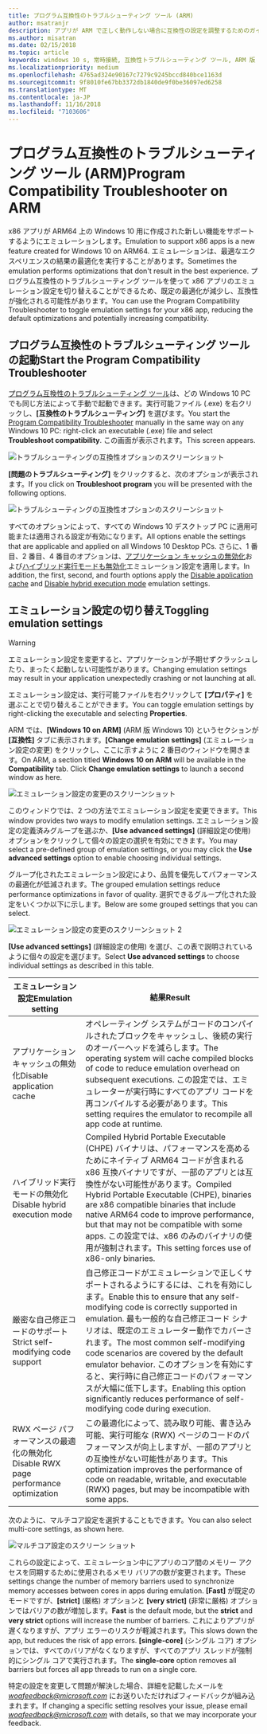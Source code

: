```yaml
---
title: プログラム互換性のトラブルシューティング ツール (ARM)
author: msatranjr
description: アプリが ARM で正しく動作しない場合に互換性の設定を調整するためのガイダンス
ms.author: misatran
ms.date: 02/15/2018
ms.topic: article
keywords: windows 10 s, 常時接続, 互換性トラブルシューティング ツール, ARM 版 Windows
ms.localizationpriority: medium
ms.openlocfilehash: 4765ad324e90167c7279c9245bccd840bce1163d
ms.sourcegitcommit: 9f8010fe67bb3372db1840de9f0be36097ed6258
ms.translationtype: MT
ms.contentlocale: ja-JP
ms.lasthandoff: 11/16/2018
ms.locfileid: "7103606"
---
```

# <a name="program-compatibility-troubleshooter-on-arm"></a><span data-ttu-id="af00e-104">プログラム互換性のトラブルシューティング ツール (ARM)</span><span class="sxs-lookup"><span data-stu-id="af00e-104">Program Compatibility Troubleshooter on ARM</span></span>
<span data-ttu-id="af00e-105">x86 アプリが ARM64 上の Windows 10 用に作成された新しい機能をサポートするようにエミュレーションします。</span><span class="sxs-lookup"><span data-stu-id="af00e-105">Emulation to support x86 apps is a new feature created for Windows 10 on ARM64.</span></span> <span data-ttu-id="af00e-106">エミュレーションは、最適なエクスペリエンスの結果の最適化を実行することがあります。</span><span class="sxs-lookup"><span data-stu-id="af00e-106">Sometimes the emulation performs optimizations that don't result in the best experience.</span></span> <span data-ttu-id="af00e-107">プログラム互換性のトラブルシューティング ツールを使って x86 アプリのエミュレーション設定を切り替えることができるため、既定の最適化が減少し、互換性が強化される可能性があります。</span><span class="sxs-lookup"><span data-stu-id="af00e-107">You can use the Program Compatibility Troubleshooter to toggle emulation settings for your x86 app, reducing the default optimizations and potentially increasing compatibility.</span></span>

## <a name="start-the-program-compatibility-troubleshooter"></a><span data-ttu-id="af00e-108">プログラム互換性のトラブルシューティング ツールの起動</span><span class="sxs-lookup"><span data-stu-id="af00e-108">Start the Program Compatibility Troubleshooter</span></span>
<span data-ttu-id="af00e-109">[プログラム互換性のトラブルシューティング ツール](https://support.microsoft.com/en-us/help/15078/windows-make-older-programs-compatible)は、どの Windows 10 PC でも同じ方法によって手動で起動できます。実行可能ファイル (.exe) を右クリックし、**[互換性のトラブルシューティング]** を選びます。</span><span class="sxs-lookup"><span data-stu-id="af00e-109">You start the [Program Compatibility Troubleshooter](https://support.microsoft.com/en-us/help/15078/windows-make-older-programs-compatible) manually in the same way on any Windows 10 PC: right-click an executable (.exe) file and select **Troubleshoot compatibility**.</span></span> <span data-ttu-id="af00e-110">この画面が表示されます。</span><span class="sxs-lookup"><span data-stu-id="af00e-110">This screen appears.</span></span>

![トラブルシューティングの互換性オプションのスクリーンショット](images/arm/Capture4.png)

<span data-ttu-id="af00e-112">**[問題のトラブルシューティング]** をクリックすると、次のオプションが表示されます。</span><span class="sxs-lookup"><span data-stu-id="af00e-112">If you click on **Troubleshoot program** you will be presented with the following options.</span></span>

![トラブルシューティングの互換性オプションのスクリーンショット](images/arm/Capture5.png)

<span data-ttu-id="af00e-114">すべてのオプションによって、すべての Windows 10 デスクトップ PC に適用可能または適用される設定が有効になります。</span><span class="sxs-lookup"><span data-stu-id="af00e-114">All options enable the settings that are applicable and applied on all Windows 10 Desktop PCs.</span></span> <span data-ttu-id="af00e-115">さらに、1 番目、2 番目、4 番目のオプションは、[アプリケーション キャッシュの無効化](#disable-app-cache)および[ハイブリッド実行モードも無効化](#disable-hybrid-exec-mode)エミュレーション設定を適用します。</span><span class="sxs-lookup"><span data-stu-id="af00e-115">In addition, the first, second, and fourth options apply the [Disable application cache](#disable-app-cache) and [Disable hybrid execution mode](#disable-hybrid-exec-mode) emulation settings.</span></span>

## <a name="toggling-emulation-settings"></a><span data-ttu-id="af00e-116">エミュレーション設定の切り替え</span><span class="sxs-lookup"><span data-stu-id="af00e-116">Toggling emulation settings</span></span>
> [!WARNING]
> <span data-ttu-id="af00e-117">エミュレーション設定を変更すると、アプリケーションが予期せずクラッシュしたり、まったく起動しない可能性があります。</span><span class="sxs-lookup"><span data-stu-id="af00e-117">Changing emulation settings may result in your application unexpectedly crashing or not launching at all.</span></span>

<span data-ttu-id="af00e-118">エミュレーション設定は、実行可能ファイルを右クリックして **[プロパティ]** を選ぶことで切り替えることができます。</span><span class="sxs-lookup"><span data-stu-id="af00e-118">You can toggle emulation settings by right-clicking the executable and selecting **Properties**.</span></span>

<span data-ttu-id="af00e-119">ARM では、**[Windows 10 on ARM]** (ARM 版 Windows 10) というセクションが **[互換性]** タブに表示されます。**[Change emulation settings]** (エミュレーション設定の変更) をクリックし、ここに示すように 2 番目のウィンドウを開きます。</span><span class="sxs-lookup"><span data-stu-id="af00e-119">On ARM, a section titled **Windows 10 on ARM** will be available in the **Compatibility** tab. Click **Change emulation settings** to launch a second window as here.</span></span>

![エミュレーション設定の変更のスクリーンショット](images/arm/Capture.png)

<span data-ttu-id="af00e-121">このウィンドウでは、2 つの方法でエミュレーション設定を変更できます。</span><span class="sxs-lookup"><span data-stu-id="af00e-121">This window provides two ways to modify emulation settings.</span></span> <span data-ttu-id="af00e-122">エミュレーション設定の定義済みグループを選ぶか、**[Use advanced settings]** (詳細設定の使用) オプションをクリックして個々の設定の選択を有効にできます。</span><span class="sxs-lookup"><span data-stu-id="af00e-122">You may select a pre-defined group of emulation settings, or you may click the **Use advanced settings** option to enable choosing individual settings.</span></span>

<span data-ttu-id="af00e-123">グループ化されたエミュレーション設定により、品質を優先してパフォーマンスの最適化が低減されます。</span><span class="sxs-lookup"><span data-stu-id="af00e-123">The grouped emulation settings reduce performance optimizations in favor of quality.</span></span> <span data-ttu-id="af00e-124">選択できるグループ化された設定をいくつか以下に示します。</span><span class="sxs-lookup"><span data-stu-id="af00e-124">Below are some grouped settings that you can select.</span></span>

![エミュレーション設定の変更のスクリーンショット 2](images/arm/Capture2.png)

<span data-ttu-id="af00e-126">**[Use advanced settings]** (詳細設定の使用) を選び、この表で説明されているように個々の設定を選びます。</span><span class="sxs-lookup"><span data-stu-id="af00e-126">Select **Use advanced settings** to choose individual settings as described in this table.</span></span>

| <span data-ttu-id="af00e-127">エミュレーション設定</span><span class="sxs-lookup"><span data-stu-id="af00e-127">Emulation setting</span></span> | <span data-ttu-id="af00e-128">結果</span><span class="sxs-lookup"><span data-stu-id="af00e-128">Result</span></span> |
| ----------------- | ----------- |
| <p id="disable-app-cache"><span data-ttu-id="af00e-129">アプリケーション キャッシュの無効化</span><span class="sxs-lookup"><span data-stu-id="af00e-129">Disable application cache</span></span></p> | <span data-ttu-id="af00e-130">オペレーティング システムがコードのコンパイルされたブロックをキャッシュし、後続の実行のオーバーヘッドを減らします。</span><span class="sxs-lookup"><span data-stu-id="af00e-130">The operating system will cache compiled blocks of code to reduce emulation overhead on subsequent executions.</span></span> <span data-ttu-id="af00e-131">この設定では、エミュレーターが実行時にすべてのアプリ コードを再コンパイルする必要があります。</span><span class="sxs-lookup"><span data-stu-id="af00e-131">This setting requires the emulator to recompile all app code at runtime.</span></span> |
| <p id="disable-hybrid-exec-mode"><span data-ttu-id="af00e-132">ハイブリッド実行モードの無効化</span><span class="sxs-lookup"><span data-stu-id="af00e-132">Disable hybrid execution mode</span></span></p> | <span data-ttu-id="af00e-133">Compiled Hybrid Portable Executable (CHPE) バイナリは、パフォーマンスを高めるためにネイティブ ARM64 コードが含まれる x86 互換バイナリですが、一部のアプリとは互換性がない可能性があります。</span><span class="sxs-lookup"><span data-stu-id="af00e-133">Compiled Hybrid Portable Executable (CHPE), binaries are x86 compatible binaries that include native ARM64 code to improve performance, but that may not be compatible with some apps.</span></span> <span data-ttu-id="af00e-134">この設定では、x86 のみのバイナリの使用が強制されます。</span><span class="sxs-lookup"><span data-stu-id="af00e-134">This setting forces use of x86-only binaries.</span></span> |
| <span data-ttu-id="af00e-135">厳密な自己修正コードのサポート</span><span class="sxs-lookup"><span data-stu-id="af00e-135">Strict self-modifying code support</span></span> | <span data-ttu-id="af00e-136">自己修正コードがエミュレーションで正しくサポートされるようにするには、これを有効にします。</span><span class="sxs-lookup"><span data-stu-id="af00e-136">Enable this to ensure that any self-modifying code is correctly supported in emulation.</span></span> <span data-ttu-id="af00e-137">最も一般的な自己修正コード シナリオは、既定のエミュレーター動作でカバーされます。</span><span class="sxs-lookup"><span data-stu-id="af00e-137">The most common self-modifying code scenarios are covered by the default emulator behavior.</span></span> <span data-ttu-id="af00e-138">このオプションを有効にすると、実行時に自己修正コードのパフォーマンスが大幅に低下します。</span><span class="sxs-lookup"><span data-stu-id="af00e-138">Enabling this option significantly reduces performance of self-modifying  code during execution.</span></span> |
| <span data-ttu-id="af00e-139">RWX ページ パフォーマンスの最適化の無効化</span><span class="sxs-lookup"><span data-stu-id="af00e-139">Disable RWX page performance optimization</span></span> | <span data-ttu-id="af00e-140">この最適化によって、読み取り可能、書き込み可能、実行可能な (RWX) ページのコードのパフォーマンスが向上しますが、一部のアプリとの互換性がない可能性があります。</span><span class="sxs-lookup"><span data-stu-id="af00e-140">This optimization improves the performance of code on readable, writable, and executable (RWX) pages, but may be incompatible with some apps.</span></span> |

<span data-ttu-id="af00e-141">次のように、マルチコア設定を選択することもできます。</span><span class="sxs-lookup"><span data-stu-id="af00e-141">You can also select multi-core settings, as shown here.</span></span>

![マルチコア設定のスクリーン ショット](images/arm/Capture3.png)

<span data-ttu-id="af00e-143">これらの設定によって、エミュレーション中にアプリのコア間のメモリー アクセスを同期するために使用されるメモリ バリアの数が変更されます。</span><span class="sxs-lookup"><span data-stu-id="af00e-143">These settings change the number of memory barriers used to synchronize memory accesses between cores in apps during emulation.</span></span> <span data-ttu-id="af00e-144">**[Fast]** が既定のモードですが、**[strict]** (厳格) オプションと **[very strict]** (非常に厳格) オプションではバリアの数が増加します。</span><span class="sxs-lookup"><span data-stu-id="af00e-144">**Fast** is the default mode, but the **strict** and **very strict** options will increase the number of barriers.</span></span> <span data-ttu-id="af00e-145">これによりアプリが遅くなりますが、アプリ エラーのリスクが軽減されます。</span><span class="sxs-lookup"><span data-stu-id="af00e-145">This slows down the app, but reduces the risk of app errors.</span></span> <span data-ttu-id="af00e-146">**[single-core]** (シングル コア) オプションでは、すべてのバリアがなくなりますが、すべてのアプリ スレッドが強制的にシングル コアで実行されます。</span><span class="sxs-lookup"><span data-stu-id="af00e-146">The **single-core** option removes all barriers but forces all app threads to run on a single core.</span></span>

<span data-ttu-id="af00e-147">特定の設定を変更して問題が解決した場合、詳細を記載したメールを *woafeedback@microsoft.com* にお送りいただければフィードバックが組み込まれます。</span><span class="sxs-lookup"><span data-stu-id="af00e-147">If changing a specific setting resolves your issue, please email *woafeedback@microsoft.com* with details, so that we may incorporate your feedback.</span></span>